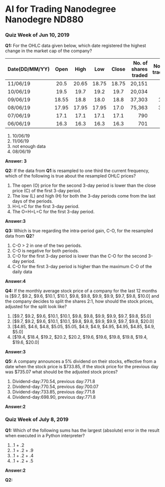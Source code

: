 # AI for Trading Nanodegree Nanodegre ND880

### Quiz Week of Jun 10, 2019

**Q1:** For the OHLC data given below, which date registered the highest change in the market cap of the company?

| Date(DD/MM/YY)     |      Open     |  High | Low   | Close | No. of shares traded | No. of trades
|----------|:-------------:|:------:|:------:|:------:|------:|------:|
| 11/06/19 |  20.5 |    20.65 |  18.75     |  18.75    |  20,151     |  62      |
| 10/06/19 | 19.5  |    19.7  |  19.2      |  19.7     |  20,034     |  83      |
| 09/06/19 | 18.55 |    18.8  |  18.0      |  18.8     |  37,303     |  144      |
| 08/06/19 | 17.95 |    17.95 |  17.95     |  17.0     |  75,363	   |  308      |
| 07/06/19 | 17.1  |    17.1  |  17.1      |  17.1     |  790        |  10      |
| 06/06/19 | 16.3  |    16.3  |  16.3      |  16.3     |  701        |  3      |


1. 10/06/19
2. 11/06/19
3. not enough data
4. 08/06/19

**Answer: 3**


**Q2:** If the data from **Q1** is resampled to one third the current frequency, which of the following is true about 
the resampled OHLC prices?

1. The open (O) price for the second 3-day period is lower than the close price (C) of the first 3-day period.
2. The low (L) and high (H) for both the 3-day periods come from the last days of the periods.
3. H=L=C for the first 3-day period.
4. The O=H=L=C for the first 3-day period.

**Answer:3**

**Q3:** Which is true regarding the intra-period gain, C-O, for the resampled data from **Q2**?
1. C-O > 2 in one of the two periods.
2. C-O is negative for both periods.
3. C-O for the first 3-day period is lower than the C-O for the second 3-day period.
4. C-O for the first 3-day period is higher than the maximum C-O of the daily data

**Answer:4**

**Q4:** If the monthly average stock price of a company for the last 12 months is 
[$9.7, $9.2, $9.6, $10.1, $10.1, $9.8, $9.8, $9.9, $9.9, $9.7, $9.8, $10.0] and the company decides to split the shares 
2:1, how should the stock prices, adjusted for the split look like?

1. [$9.7, $9.2, $9.6, $10.1, $10.1, $9.8, $9.8, $9.9, $9.9, $9.7, $9.8, $5.0]
2. [$9.7, $9.2, $9.6, $10.1, $10.1, $9.8, $9.8, $9.9, $9.9, $9.7, $9.8, $20.0]
3. [$4.85, $4.6, $4.8, $5.05, $5.05, $4.9, $4.9, $4.95, $4.95, $4.85, $4.9, $5.0]
4. [$19.4, $18.4, $19.2, $20.2, $20.2, $19.6, $19.6, $19.8, $19.8, $19.4, $19.6, $20.0]

**Answer:3**

**Q5:** A company announces a 5% dividend on their stocks, effective from a date when the stock price is $733.85, 
if the stock price for the previous day was $735.07 what should be the adjusted stock prices?

1. Dividend-day:770.54, previous day:771.8
2. Dividend-day:770.54, previous day:700.07
3. Dividend-day:733.85, previous day:771.8
4. Dividend-day:698.90, previous day:771.8

**Answer:2**


### Quiz Week of July 8, 2019

**Q1:** Which of the following sums has the largest (absolute) error in the result when executed in a Python interpreter?

1. .1 + .2
2. .1 + .2 + .9
3. .1 + .2 + .4
4. .1 + .2 + .5

**Answer:2**


**Q2:**
